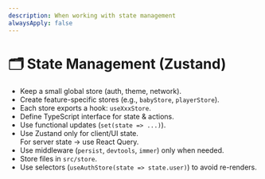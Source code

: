 ```yaml
---
description: When working with state management
alwaysApply: false
---
```

# 🗂 State Management (Zustand)

- Keep a small global store (auth, theme, network).
- Create feature-specific stores (e.g., `babyStore`, `playerStore`).
- Each store exports a hook: `useXxxStore`.
- Define TypeScript interface for state & actions.
- Use functional updates (`set(state => ...)`).
- Use Zustand only for client/UI state.  
  For server state → use React Query.
- Use middleware (`persist`, `devtools`, `immer`) only when needed.
- Store files in `src/store`.
- Use selectors (`useAuthStore(state => state.user)`) to avoid re-renders.
